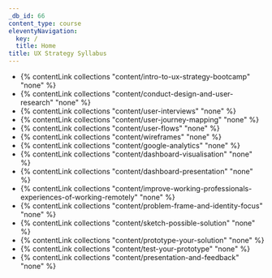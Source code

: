```yaml
---
_db_id: 66
content_type: course
eleventyNavigation:
  key: /
  title: Home
title: UX Strategy Syllabus
---
```


- {% contentLink collections "content/intro-to-ux-strategy-bootcamp" "none" %}
- {% contentLink collections "content/conduct-design-and-user-research" "none" %}
- {% contentLink collections "content/user-interviews" "none" %}
- {% contentLink collections "content/user-journey-mapping" "none" %}
- {% contentLink collections "content/user-flows" "none" %}
- {% contentLink collections "content/wireframes" "none" %}
- {% contentLink collections "content/google-analytics" "none" %}
- {% contentLink collections "content/dashboard-visualisation" "none" %}
- {% contentLink collections "content/dashboard-presentation" "none" %}
- {% contentLink collections "content/improve-working-professionals-experiences-of-working-remotely" "none" %}
- {% contentLink collections "content/problem-frame-and-identity-focus" "none" %}
- {% contentLink collections "content/sketch-possible-solution" "none" %}
- {% contentLink collections "content/prototype-your-solution" "none" %}
- {% contentLink collections "content/test-your-prototype" "none" %}
- {% contentLink collections "content/presentation-and-feedback" "none" %}
